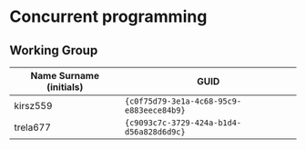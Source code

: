 # Concurrent programming

## Working Group

| Name Surname (initials) | GUID                                     |
| ----------------------- | ---------------------------------------- |
| kirsz559                | `{c0f75d79-3e1a-4c68-95c9-e883eece84b9}` |
| trela677                | `{c9093c7c-3729-424a-b1d4-d56a828d6d9c}` |